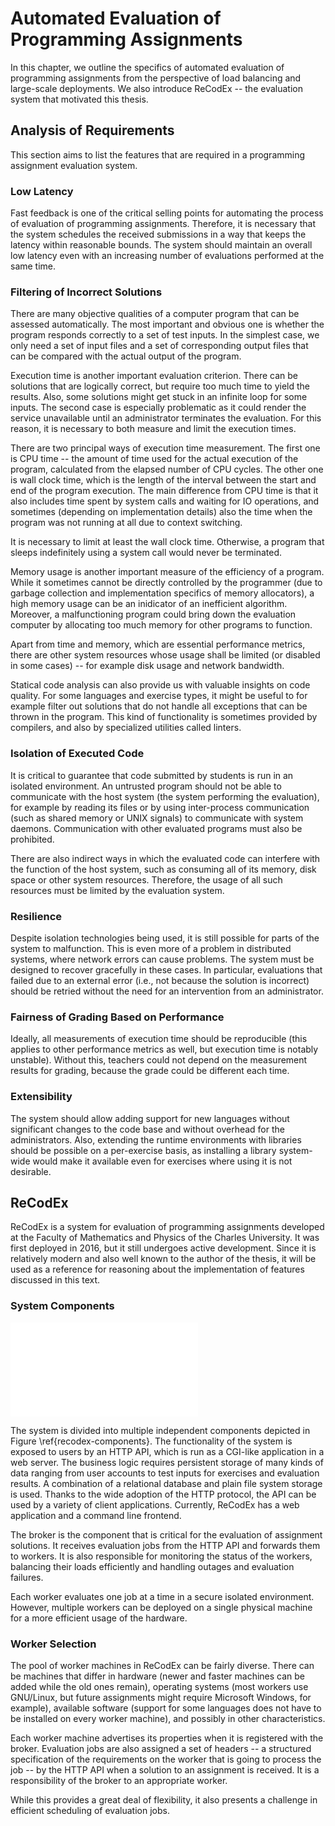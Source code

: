 # Automated Evaluation of Programming Assignments

In this chapter, we outline the specifics of automated evaluation of programming 
assignments from the perspective of load balancing and large-scale deployments. 
We also introduce ReCodEx -- the evaluation system that motivated this thesis.

## Analysis of Requirements

This section aims to list the features that are required in a programming 
assignment evaluation system.

### Low Latency

Fast feedback is one of the critical selling points for automating the process 
of evaluation of programming assignments. Therefore, it is necessary that the 
system schedules the received submissions in a way that keeps the latency within 
reasonable bounds. The system should maintain an overall low latency even with 
an increasing number of evaluations performed at the same time.

### Filtering of Incorrect Solutions

There are many objective qualities of a computer program that can be assessed 
automatically. The most important and obvious one is whether the program
responds correctly to a set of test inputs. In the simplest case, we only need a 
set of input files and a set of corresponding output files that can be compared 
with the actual output of the program.

Execution time is another important evaluation criterion. There can be solutions 
that are logically correct, but require too much time to yield the results. 
Also, some solutions might get stuck in an infinite loop for some inputs. The 
second case is especially problematic as it could render the service unavailable 
until an administrator terminates the evaluation. For this reason, it is 
necessary to both measure and limit the execution times.

There are two principal ways of execution time measurement. The first one is CPU 
time -- the amount of time used for the actual execution of the program, 
calculated from the elapsed number of CPU cycles. The other one is wall clock 
time, which is the length of the interval between the start and end of the 
program execution. The main difference from CPU time is that it also includes 
time spent by system calls and waiting for IO operations, and sometimes 
(depending on implementation details) also the time when the program was not 
running at all due to context switching.

It is necessary to limit at least the wall clock time. Otherwise, a program that 
sleeps indefinitely using a system call would never be terminated.

Memory usage is another important measure of the efficiency of a program. While 
it sometimes cannot be directly controlled by the programmer (due to garbage 
collection and implementation specifics of memory allocators), a high memory 
usage can be an inidicator of an inefficient algorithm. Moreover, a 
malfunctioning program could bring down the evaluation computer by allocating 
too much memory for other programs to function. 

Apart from time and memory, which are essential performance metrics, there are 
other system resources whose usage shall be limited (or disabled in some cases) 
-- for example disk usage and network bandwidth.

Statical code analysis can also provide us with valuable insights on code 
quality. For some languages and exercise types, it might be useful to for 
example filter out solutions that do not handle all exceptions that can be 
thrown in the program. This kind of functionality is sometimes provided by 
compilers, and also by specialized utilities called linters.

### Isolation of Executed Code

It is critical to guarantee that code submitted by students is run in an 
isolated environment. An untrusted program should not be able to communicate 
with the host system (the system performing the evaluation), for example by 
reading its files or by using inter-process communication (such as shared memory 
or UNIX signals) to communicate with system daemons. Communication with other 
evaluated programs must also be prohibited.

There are also indirect ways in which the evaluated code can interfere with the 
function of the host system, such as consuming all of its memory, disk space or 
other system resources. Therefore, the usage of all such resources must be 
limited by the evaluation system.

### Resilience

Despite isolation technologies being used, it is still possible for parts of the 
system to malfunction. This is even more of a problem in distributed systems, 
where network errors can cause problems. The system must be designed to recover 
gracefully in these cases. In particular, evaluations that failed due to an 
external error (i.e., not because the solution is incorrect) should be retried 
without the need for an intervention from an administrator.

### Fairness of Grading Based on Performance

Ideally, all measurements of execution time should be reproducible (this applies 
to other performance metrics as well, but execution time is notably unstable). 
Without this, teachers could not depend on the measurement results for grading, 
because the grade could be different each time.

### Extensibility

The system should allow adding support for new languages without significant 
changes to the code base and without overhead for the administrators. Also, 
extending the runtime environments with libraries should be possible on a 
per-exercise basis, as installing a library system-wide would make it available 
even for exercises where using it is not desirable.

## ReCodEx

ReCodEx is a system for evaluation of programming assignments developed at the 
Faculty of Mathematics and Physics of the Charles University. It was first 
deployed in 2016, but it still undergoes active development. Since it is 
relatively modern and also well known to the author of the thesis, it will be 
used as a reference for reasoning about the implementation of features discussed 
in this text.

### System Components

![A simplified diagram of the components of the ReCodEx code examiner 
\label{recodex-components}](img/recodex/recodex.tex)

The system is divided into multiple independent components depicted in Figure 
\ref{recodex-components}. The functionality of the system is exposed to users by 
an HTTP API, which is run as a CGI-like application in a web server. The 
business logic requires persistent storage of many kinds of data ranging from 
user accounts to test inputs for exercises and evaluation results. A combination 
of a relational database and plain file system storage is used. Thanks to the 
wide adoption of the HTTP protocol, the API can be used by a variety of client 
applications. Currently, ReCodEx has a web application and a command line 
frontend.

The broker is the component that is critical for the evaluation of assignment 
solutions. It receives evaluation jobs from the HTTP API and forwards them to 
workers. It is also responsible for monitoring the status of the workers, 
balancing their loads efficiently and handling outages and evaluation failures.

Each worker evaluates one job at a time in a secure isolated environment. 
However, multiple workers can be deployed on a single physical machine for a 
more efficient usage of the hardware. 

### Worker Selection

The pool of worker machines in ReCodEx can be fairly diverse. There can be 
machines that differ in hardware (newer and faster machines can be added while 
the old ones remain), operating systems (most workers use GNU/Linux, but future 
assignments might require Microsoft Windows, for example), available software 
(support for some languages does not have to be installed on every worker 
machine), and possibly in other characteristics.

Each worker machine advertises its properties when it is registered with the 
broker. Evaluation jobs are also assigned a set of headers -- a structured
specification of the requirements on the worker that is going to process the job 
-- by the HTTP API when a solution to an assignment is received. It is a 
responsibility of the broker to an appropriate worker.

While this provides a great deal of flexibility, it also presents a challenge in 
efficient scheduling of evaluation jobs.
